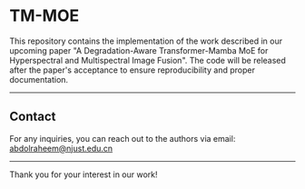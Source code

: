 # TM-MOE

This repository contains the implementation of the work described in our upcoming paper "A Degradation-Aware Transformer-Mamba MoE for Hyperspectral and Multispectral Image Fusion". The code will be released after the paper's acceptance to ensure reproducibility and proper documentation.

---

## Contact

For any inquiries, you can reach out to the authors via email: [abdolraheem@njust.edu.cn](mailto:abdolraheem@njust.edu.cn)

---

Thank you for your interest in our work!
